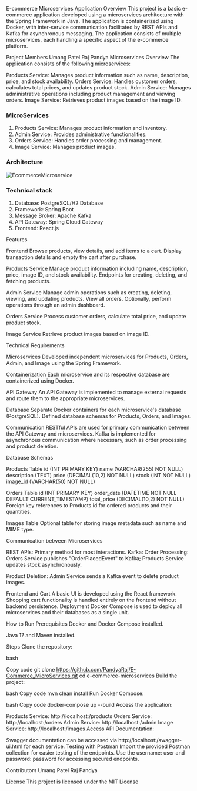 E-commerce Microservices Application
Overview
This project is a basic e-commerce application developed using a microservices architecture with the Spring Framework in Java. The application is containerized using Docker, with inter-service communication facilitated by REST APIs and Kafka for asynchronous messaging. The application consists of multiple microservices, each handling a specific aspect of the e-commerce platform.

Project Members
Umang Patel 
Raj Pandya 
Microservices Overview
The application consists of the following microservices:

Products Service: Manages product information such as name, description, price, and stock availability.
Orders Service: Handles customer orders, calculates total prices, and updates product stock.
Admin Service: Manages administrative operations including product management and viewing orders.
Image Service: Retrieves product images based on the image ID.

### MicroServices
1. Products Service: Manages product information and inventory.
2. Admin Service: Provides administrative functionalities.
3. Orders Service: Handles order processing and management.
4. Image Service: Manages product images.

### Architecture
![EcommerceMicroservice](https://github.com/user-attachments/assets/30dc3288-2249-4d3b-978f-ad653498980a)


### Technical stack
1. Database: PostgreSQL/H2 Database
2. Framework: Spring Boot
3. Message Broker: Apache Kafka
4. API Gateway: Spring Cloud Gateway
5. Frontend: React.js



Features

Frontend
    Browse products, view details, and add items to a cart.
    Display transaction details and empty the cart after purchase.

Products Service
    Manage product information including name, description, price, image ID, and stock availability.
    Endpoints for creating, deleting, and fetching products.

Admin Service
    Manage admin operations such as creating, deleting, viewing, and updating products.
    View all orders.
    Optionally, perform operations through an admin dashboard.

Orders Service
    Process customer orders, calculate total price, and update product stock.

Image Service
    Retrieve product images based on image ID.

Technical Requirements

Microservices
    Developed independent microservices for Products, Orders, Admin, and Image using the Spring Framework.

Containerization
    Each microservice and its respective database are containerized using Docker.

API Gateway
    An API Gateway is implemented to manage external requests and route them to the appropriate microservices.

Database
    Separate Docker containers for each microservice's database (PostgreSQL).
    Defined database schemas for Products, Orders, and Images.

Communication
    RESTful APIs are used for primary communication between the API Gateway and microservices.
    Kafka is implemented for asynchronous communication where necessary, such as order processing and product deletion.

Database Schemas

Products Table
    id (INT PRIMARY KEY)
    name (VARCHAR(255) NOT NULL)
    description (TEXT)
    price (DECIMAL(10,2) NOT NULL)
    stock (INT NOT NULL)
    image_id (VARCHAR(50) NOT NULL)

Orders Table
    id (INT PRIMARY KEY)
    order_date (DATETIME NOT NULL DEFAULT CURRENT_TIMESTAMP)
    total_price (DECIMAL(10,2) NOT NULL)
    Foreign key references to Products.id for ordered products and their quantities.

Images Table
    Optional table for storing image metadata such as name and MIME type.

Communication between Microservices

REST APIs: Primary method for most interactions.
Kafka:
    Order Processing: Orders Service publishes "OrderPlacedEvent" to Kafka; Products Service updates stock asynchronously.

Product Deletion: Admin Service sends a Kafka event to delete product images.

Frontend and Cart
A basic UI is developed using the React framework.
Shopping cart functionality is handled entirely on the frontend without backend persistence.
Deployment
Docker Compose is used to deploy all microservices and their databases as a single unit.

How to Run
    Prerequisites
    Docker and Docker Compose installed.


Java 17 and Maven installed.

Steps
Clone the repository:

bash

Copy code
git clone https://github.com/PandyaRaj/E-Commerce_MicroServices.git
cd e-commerce-microservices
Build the project:

bash
Copy code
mvn clean install
Run Docker Compose:

bash
Copy code
docker-compose up --build
Access the application:

Products Service: http://localhost:<port>/products
Orders Service: http://localhost:<port>/orders
Admin Service: http://localhost:<port>/admin
Image Service: http://localhost:<port>/images
Access API Documentation:

Swagger documentation can be accessed via http://localhost:<port>/swagger-ui.html for each service.
Testing with Postman
Import the provided Postman collection for easier testing of the endpoints.
Use the username: user and password: password for accessing secured endpoints.

Contributors
Umang Patel 
Raj Pandya 

License
This project is licensed under the MIT License